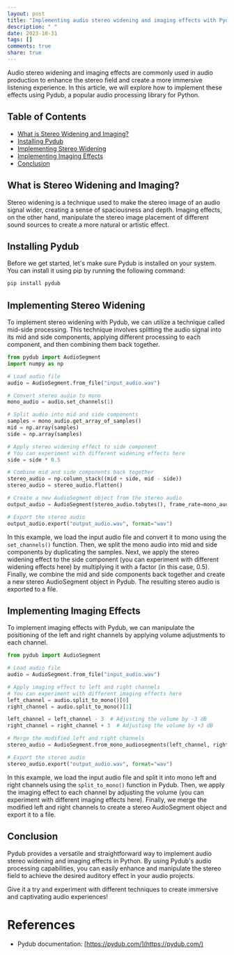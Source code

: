 ```yaml
---
layout: post
title: "Implementing audio stereo widening and imaging effects with Pydub"
description: " "
date: 2023-10-31
tags: []
comments: true
share: true
---
```


Audio stereo widening and imaging effects are commonly used in audio production to enhance the stereo field and create a more immersive listening experience. In this article, we will explore how to implement these effects using Pydub, a popular audio processing library for Python.

## Table of Contents
- [What is Stereo Widening and Imaging?](#what-is-stereo-widening-and-imaging)
- [Installing Pydub](#installing-pydub)
- [Implementing Stereo Widening](#implementing-stereo-widening)
- [Implementing Imaging Effects](#implementing-imaging-effects)
- [Conclusion](#conclusion)

## What is Stereo Widening and Imaging?
Stereo widening is a technique used to make the stereo image of an audio signal wider, creating a sense of spaciousness and depth. Imaging effects, on the other hand, manipulate the stereo image placement of different sound sources to create a more natural or artistic effect.

## Installing Pydub
Before we get started, let's make sure Pydub is installed on your system. You can install it using pip by running the following command:

```python
pip install pydub
```

## Implementing Stereo Widening
To implement stereo widening with Pydub, we can utilize a technique called mid-side processing. This technique involves splitting the audio signal into its mid and side components, applying different processing to each component, and then combining them back together.

```python
from pydub import AudioSegment
import numpy as np

# Load audio file
audio = AudioSegment.from_file("input_audio.wav")

# Convert stereo audio to mono
mono_audio = audio.set_channels(1)

# Split audio into mid and side components
samples = mono_audio.get_array_of_samples()
mid = np.array(samples)
side = np.array(samples)

# Apply stereo widening effect to side component
# You can experiment with different widening effects here
side = side * 0.5

# Combine mid and side components back together
stereo_audio = np.column_stack((mid + side, mid - side))
stereo_audio = stereo_audio.flatten()

# Create a new AudioSegment object from the stereo audio
output_audio = AudioSegment(stereo_audio.tobytes(), frame_rate=mono_audio.frame_rate, sample_width=mono_audio.sample_width, channels=2)

# Export the stereo audio
output_audio.export("output_audio.wav", format="wav")
```

In this example, we load the input audio file and convert it to mono using the `set_channels()` function. Then, we split the mono audio into mid and side components by duplicating the samples. Next, we apply the stereo widening effect to the side component (you can experiment with different widening effects here) by multiplying it with a factor (in this case, 0.5). Finally, we combine the mid and side components back together and create a new stereo AudioSegment object in Pydub. The resulting stereo audio is exported to a file.

## Implementing Imaging Effects
To implement imaging effects with Pydub, we can manipulate the positioning of the left and right channels by applying volume adjustments to each channel.

```python
from pydub import AudioSegment

# Load audio file
audio = AudioSegment.from_file("input_audio.wav")

# Apply imaging effect to left and right channels
# You can experiment with different imaging effects here
left_channel = audio.split_to_mono()[0]
right_channel = audio.split_to_mono()[1]

left_channel = left_channel - 3  # Adjusting the volume by -3 dB
right_channel = right_channel + 3  # Adjusting the volume by +3 dB

# Merge the modified left and right channels
stereo_audio = AudioSegment.from_mono_audiosegments(left_channel, right_channel)

# Export the stereo audio
stereo_audio.export("output_audio.wav", format="wav")
```

In this example, we load the input audio file and split it into mono left and right channels using the `split_to_mono()` function in Pydub. Then, we apply the imaging effect to each channel by adjusting the volume (you can experiment with different imaging effects here). Finally, we merge the modified left and right channels to create a stereo AudioSegment object and export it to a file.

## Conclusion
Pydub provides a versatile and straightforward way to implement audio stereo widening and imaging effects in Python. By using Pydub's audio processing capabilities, you can easily enhance and manipulate the stereo field to achieve the desired auditory effect in your audio projects.

Give it a try and experiment with different techniques to create immersive and captivating audio experiences!

# References
- Pydub documentation: [https://pydub.com/](https://pydub.com/)